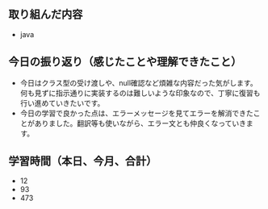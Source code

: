 ## 取り組んだ内容

- java

## 今日の振り返り（感じたことや理解できたこと）

- 今日はクラス型の受け渡しや、null確認など煩雑な内容だった気がします。何も見ずに指示通りに実装するのは難しいような印象なので、丁寧に復習も行い進めていきたいです。
- 今日の学習で良かった点は、エラーメッセージを見てエラーを解消できたことがありました。翻訳等も使いながら、エラー文とも仲良くなっていきます。

## 学習時間（本日、今月、合計）

- 12
- 93
- 473
